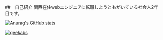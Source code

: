 ##　自己紹介
関西在住webエンジニアに転職しようともがいている社会人2年目です。


[![Anurag's GitHub stats](https://github-readme-stats.vercel.app/api?username=geekabs)](https://github.com/anuraghazra/github-readme-stats)<p align="left"> 
  <a href="https://github.com/geekabs/geekabs/">
    <img src="https://komarev.com/ghpvc/?username=geekabs" alt="geekabs" />
  </a>
</p>
